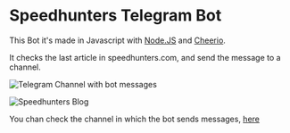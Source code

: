 # Speedhunters Telegram Bot

This Bot it's made in Javascript with [Node.JS](https://github.com/nodejs/node) and [Cheerio](https://github.com/cheeriojs/cheerio).

It checks the last article in speedhunters.com, and send the message to a channel.

![Telegram Channel with bot messages](https://i.imgur.com/b2zq89h.png)


![Speedhunters Blog](https://i.imgur.com/kF5RX4H.jpg)



You chan check the channel in which the bot sends messages, [here](https://t.me/sharticles)